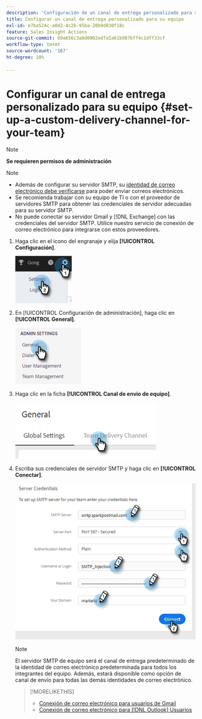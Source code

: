 ```yaml
---
description: 'Configuración de un canal de entrega personalizado para su equipo: documentos de Marketo, documentación del producto'
title: Configurar un canal de entrega personalizado para su equipo
exl-id: e7ba524c-a0d2-4c2b-95ba-20b9d830f18c
feature: Sales Insight Actions
source-git-commit: 09a656c3a0d0002edfa1a61b987bff4c1dff33cf
workflow-type: tm+mt
source-wordcount: '167'
ht-degree: 10%

---
```


# Configurar un canal de entrega personalizado para su equipo {#set-up-a-custom-delivery-channel-for-your-team}

>[!NOTE]
>
>**Se requieren permisos de administración**

>[!NOTE]
>
>* Además de configurar su servidor SMTP, su [identidad de correo electrónico debe verificarse](/help/marketo/product-docs/marketo-sales-insight/actions/getting-started/email-settings/verify-your-email.md) para poder enviar correos electrónicos.
>* Se recomienda trabajar con su equipo de TI o con el proveedor de servidores SMTP para obtener las credenciales de servidor adecuadas para su servidor SMTP.
>* No puede conectar su servidor Gmail y [!DNL Exchange] con las credenciales del servidor SMTP. Utilice nuestro servicio de conexión de correo electrónico para integrarse con estos proveedores.

1. Haga clic en el icono del engranaje y elija **[!UICONTROL Configuración]**.

   ![](assets/set-up-a-custom-delivery-channel-for-your-team-1.png)

1. En [!UICONTROL Configuración de administración], haga clic en **[!UICONTROL General]**.

   ![](assets/set-up-a-custom-delivery-channel-for-your-team-2.png)

1. Haga clic en la ficha **[!UICONTROL Canal de envío de equipo]**.

   ![](assets/set-up-a-custom-delivery-channel-for-your-team-3.png)

1. Escriba sus credenciales de servidor SMTP y haga clic en **[!UICONTROL Conectar]**.

   ![](assets/set-up-a-custom-delivery-channel-for-your-team-4.png)

   >[!NOTE]
   >
   >El servidor SMTP de equipo será el canal de entrega predeterminado de la identidad de correo electrónico predeterminada para todos los integrantes del equipo. Además, estará disponible como opción de canal de envío para todas las demás identidades de correo electrónico.

   >[!MORELIKETHIS]
   >
   >* [Conexión de correo electrónico para usuarios de Gmail](/help/marketo/product-docs/marketo-sales-connect/email-plugins/gmail/email-connection-for-gmail-users.md)
   >* [Conexión de correo electrónico para [!DNL Outlook] Usuarios](/help/marketo/product-docs/marketo-sales-connect/email-plugins/msc-for-outlook/email-connection-for-outlook-users.md)
